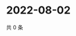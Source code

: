 # 2022-08-02

共 0 条

<!-- BEGIN WEIBO -->
<!-- 最后更新时间 Tue Aug 02 2022 21:31:03 GMT+0800 (China Standard Time) -->

<!-- END WEIBO -->
